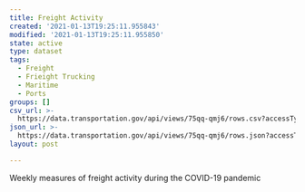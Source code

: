 ```yaml
---
title: Freight Activity
created: '2021-01-13T19:25:11.955843'
modified: '2021-01-13T19:25:11.955850'
state: active
type: dataset
tags:
  - Freight
  - Frieight Trucking
  - Maritime
  - Ports
groups: []
csv_url: >-
  https://data.transportation.gov/api/views/75qq-qmj6/rows.csv?accessType=DOWNLOAD
json_url: >-
  https://data.transportation.gov/api/views/75qq-qmj6/rows.json?accessType=DOWNLOAD
layout: post

---
```

Weekly measures of freight activity during the COVID-19 pandemic
